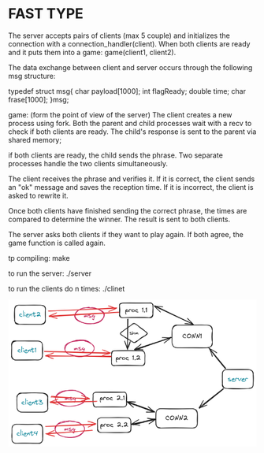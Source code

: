 # FAST TYPE

The server accepts pairs of clients (max 5 couple) and initializes the connection with a connection_handler(client). When both clients are ready and it puts them into a game: game(client1, client2).

The data exchange between client and server occurs through the following msg structure:

typedef struct msg{
    char payload[1000];
    int flagReady;
    double time;
    char frase[1000];
}msg;

game: (form the point of view of the server)
The client creates a new process using fork. Both the parent and child processes wait with a recv to check if both clients are ready.
The child's response is sent to the parent via shared memory;

if both clients are ready, the child sends the phrase. Two separate processes handle the two clients simultaneously.

The client receives the phrase and verifies it. If it is correct, the client sends an "ok" message and saves the reception time. If it is incorrect, the client is asked to rewrite it.

Once both clients have finished sending the correct phrase, the times are compared to determine the winner. The result is sent to both clients.

The server asks both clients if they want to play again. If both agree, the game function is called again.

tp compiling: make

to run the server: ./server

to run the clients do n times: ./clinet

![architettura](architettura.png)
